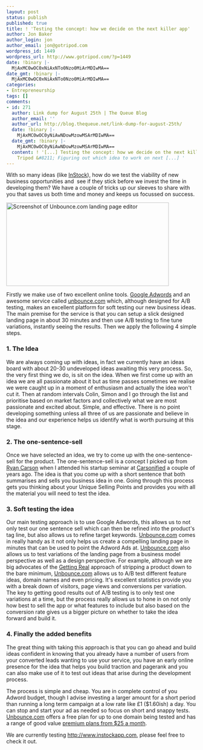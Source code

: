 ```yaml
---
layout: post
status: publish
published: true
title: ! 'Testing the concept: how we decide on the next killer app'
author: Jon Baker
author_login: jon
author_email: jon@gotripod.com
wordpress_id: 1449
wordpress_url: http://www.gotripod.com/?p=1449
date: !binary |-
  MjAxMC0wOC0xNiAxNTo0Nzo0MiArMDIwMA==
date_gmt: !binary |-
  MjAxMC0wOC0xNiAxNTo0Nzo0MiArMDIwMA==
categories:
- Entrepreneurship
tags: []
comments:
- id: 271
  author: Link dump for August 25th | The Queue Blog
  author_email: ''
  author_url: http://blog.thequeue.net/link-dump-for-august-25th/
  date: !binary |-
    MjAxMC0wOC0yNiAwNDowMzowMSArMDIwMA==
  date_gmt: !binary |-
    MjAxMC0wOC0yNiAwNDowMzowMSArMDIwMA==
  content: ! '[...] Testing the concept: how we decide on the next killer app | Go
    Tripod &#8211; Figuring out which idea to work on next [...] '
---
```

<p>With so many ideas (like <a href="http://www.instockapp.com" target="_blank">InStock</a>), how do we test the viability of new business opportunities and  see if they stick before we invest the time in developing them? We have a couple of tricks up our sleeves to share with you that saves us both time and money and keeps us focussed on success.</p>
<p><a href="http://www.gotripod.com/wp-content/uploads/2010/08/features-landing-page-editor-e1281972943877.jpeg"><img class="aligncenter size-full wp-image-1477" title="Unbounce.com" src="http://www.gotripod.com/wp-content/uploads/2010/08/features-landing-page-editor-e1281972943877.jpeg" alt="Screenshot of Unbounce.com landing page editor" width="430" height="221" /></a></p>
<p>Firstly we make use of two excellent online tools. <a href="http://www.google.com/adwords" target="_blank">Google Adwords</a> and an awesome service called <a href="http://unbounce.com" target="_blank">unbounce.com</a> which, although designed for A/B testing, makes an excellent platform for soft testing our new business ideas. The main premise for the service is that you can setup a slick designed landing page in about 30 minutes and then use A/B testing to fine tune variations, instantly seeing the results. Then we apply the following 4 simple steps.</p>
<h3>1. The Idea</h3>
<p>We are always coming up with ideas, in fact we currently have an ideas board with about 20-30 undeveloped ideas awaiting this very process. So, the very first thing we do, is sit on the idea. When we first come up with an idea we are all passionate about it but as time passes sometimes we realise we were caught up in a moment of enthusiasm and actually the idea won't cut it. Then at random intervals Colin, Simon and I go through the list and prioritise based on market factors and collectively what we are most passionate and excited about. Simple, and effective. There is no point developing something unless all three of us are passionate and believe in the idea and our experience helps us identify what is worth pursuing at this stage.</p>
<h3>2. The one-sentence-sell</h3>
<p>Once we have selected an idea, we try to come up with the one-sentence-sell for the product. The one-sentence-sell is a concept I picked up from <a href="http://ryancarson.com/" target="_blank">Ryan Carson</a> when I attended his startup seminar at <a href="http://carsonified.com/" target="_blank">Carsonified</a> a couple of years ago. The idea is that you come up with a short sentence that both summarises and sells you business idea in one. Going through this process gets you thinking about your Unique Selling Points and provides you with all the material you will need to test the idea.</p>
<h3>3. Soft testing the idea</h3>
<p>Our main testing approach is to use Google Adwords, this allows us to not only test our one sentence sell which can then be refined into the product's tag line, but also allows us to refine target keywords. <a href="http://unbounce.com/" target="_blank">Unbounce.com</a> comes in really handy as it not only helps us create a compelling landing page in minutes that can be used to point the Adword Ads at. <a href="http://unbounce.com/" target="_blank">Unbounce.com</a> also allows us to test variations of the landing page from a business model perspective as well as a design perspective. For example, although we are big advocates of the <a href="http://gettingreal.37signals.com/" target="_blank">Getting Real</a> approach of stripping a product down to the bare minimum, <a href="http://unbounce.com/" target="_blank">Unbounce.com</a> allows us to A/B test different feature ideas, domain names and even pricing. It's excellent statistics provide you with a break down of visitors, page views and conversions per variation. The key to getting good results out of A/B testing is to only test one variations at a time, but the process really allows us to hone in on not only how best to sell the app or what features to include but also based on the conversion rate gives us a bigger picture on whether to take the idea forward and build it.</p>
<h3>4. Finally the added benefits</h3>
<p>The great thing with taking this approach is that you can go ahead and build ideas confident in knowing that you already have a number of users from your converted leads wanting to use your service, you have an early online presence for the idea that helps you build traction and pagerank and you can also make use of it to test out ideas that arise during the development process.</p>
<p>The process is simple and cheap. You are in complete control of you Adword budget, though I advise investing a larger amount for a short period than running a long term campaign at a low rate like £1 ($1.60ish) a day. You can stop and start your ad as needed so focus on short and snappy tests. <a href="http://unbounce.com/">Unbounce.com</a> offers a free plan for up to one domain being tested and has a range of good value <a href="http://unbounce.com/pricing/">premium plans from $25 a month</a>.</p>
<p>We are currently testing <a href="http://www.instockapp.com" target="_blank">http://www.instockapp.com</a>, please feel free to check it out.</p>
